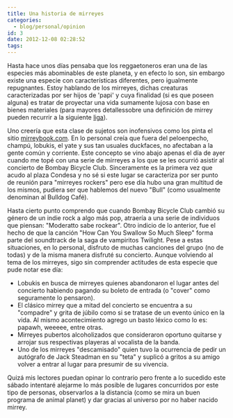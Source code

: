 ```yaml
---
title: Una historia de mirreyes
categories:
  - blog/personal/opinion
id: 3
date: 2012-12-08 02:28:52
tags:
---
```


Hasta hace unos días pensaba que los reggaetoneros eran una de las especies más abominables de este planeta, y en efecto lo son, sin embargo existe una especie con características diferentes, pero igualmente repugnantes. Estoy hablando de los mirreyes, dichas creaturas caracterizadas por ser hijos de 'papi' y cuya finalidad (si es que poseen alguna) es tratar de proyectar una vida sumamente lujosa con base en bienes materiales (para mayores detallessobre una definición de mirrey pueden recurrir a la siguiente [liga](http://mx.answers.yahoo.com/question/index?qid=20110516194344AAkAyep)).

Uno creería que esta clase de sujetos son inofensivos como los pinta el sitio [mirreybook.com](http://www.mirrreybook.com/ "Mirreybook"). En lo personal creía que fuera del peloenpecho, champú, lobukis, el yate y sus tan usuales duckfaces, no afectaban a la gente común y corriente. Este concepto se vino abajo apenas el día de ayer cuando me topé con una serie de mirreyes a los que se les ocurrió asistir al concierto de Bombay Bicycle Club. Sinceramente es la primera vez que acudo al plaza Condesa y no sé si este lugar se caracteriza por ser punto de reunión para "mirreyes rockers" pero ese día hubo una gran multitud de los mismos, pudiera ser que hablemos del nuevo "Bull" (como usualmente denominan al Bulldog Café).

Hasta cierto punto comprendo que cuando Bombay Bicycle Club cambió su género de un indie rock a algo más pop, atraería a una serie de individuos que piensan: "Moderatto sabe rockear". Otro indicio de lo anterior, fue el hecho de que la canción "How Can You Swallow So Much Sleep" forma parte del soundtrack de la saga de vampiritos Twilight. Pese a estas situaciones, en lo personal, disfruto de muchas canciones del grupo (no de todas) y de la misma manera disfruté su concierto. Aunque volviendo al tema de los mirreyes, sigo sin comprender actitudes de esta especie que pude notar ese día:

*   Lobukis en busca de mirreyes quienes abandonaron el lugar antes del concierto habiendo pagando su boleto de entrada (o "cover" como seguramente lo pensaron).
*   El clásico mirrey que a mitad del concierto se encuentra a su "compadre" y grita de júbilo como si se tratase de un evento único en la vida. Al mismo acontecimiento agrego un basto léxico como lo es: papawh, weeeee, entre otras.
*   Mirreyes pubertos alcoholizados que consideraron oportuno quitarse y arrojar sus respectivas playeras al vocalista de la banda.
*   Uno de los mirreyes "descamisado" quien tuvo la ocurrencia de pedir un autógrafo de Jack Steadman en su "teta" y suplicó a gritos a su amigo volver a entrar al lugar para presumir de su vivencia.

Quizá mis lectores puedan opinar lo contrario pero frente a lo sucedido este sábado intentaré alejarme lo más posible de lugares concurridos por este tipo de personas, observarlos a la distancia (como se mira un buen programa de animal planet) y dar gracias al universo por no haber nacido mirrey.
